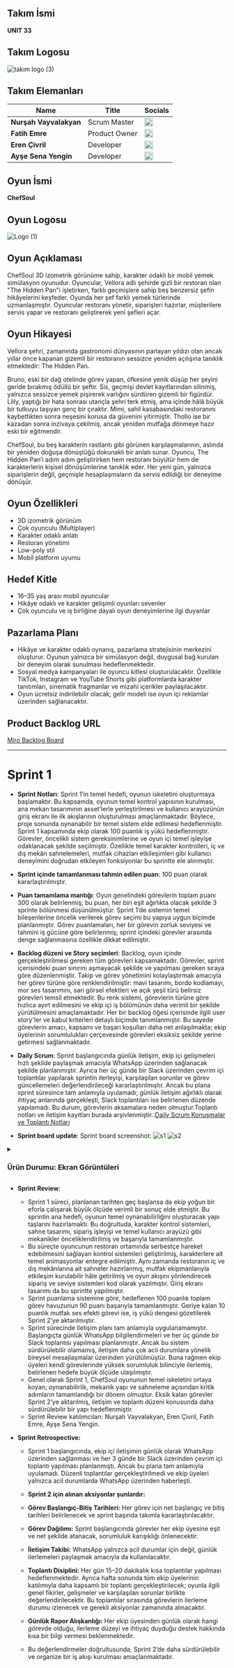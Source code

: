 ## **Takım İsmi**

**UNIT 33**

## **Takım Logosu**

![takım logo (3)](https://github.com/user-attachments/assets/936d7984-9678-4c59-ba7b-86e7d8e0354f)

## Takım Elemanları

| Name | Title | Socials |
|------|-------|---------|
| **Nurşah Vayvalakyan** | Scrum Master | [<img src="https://cdn-icons-png.flaticon.com/512/174/174857.png" width="20"/>](https://www.linkedin.com/in/nur%C5%9Fah-vayvalakyan/) |
| **Fatih Emre** | Product Owner | [<img src="https://cdn-icons-png.flaticon.com/512/174/174857.png" width="20"/>](https://www.linkedin.com/in/fatih-emre-56572221a/) |
| **Eren Çivril** | Developer | [<img src="https://cdn-icons-png.flaticon.com/512/174/174857.png" width="20"/>](https://www.linkedin.com/in/eren-civril/) |
| **Ayşe Sena Yengin** | Developer | [<img src="https://cdn-icons-png.flaticon.com/512/174/174857.png" width="20"/>](https://www.linkedin.com/in/ay%C5%9Fe-sena-yengin-59a413291/) |

## Oyun İsmi

**ChefSoul**

## Oyun Logosu

![Logo  (1)](https://github.com/user-attachments/assets/ad2a254d-f4d0-4604-84d7-7685e91ccabb)

## Oyun Açıklaması

ChefSoul 3D izometrik görünüme sahip, karakter odaklı bir mobil yemek simülasyon oyunudur. Oyuncular, Vellora adlı şehirde gizli bir restoran olan "The Hidden Pan"i işletirken, farklı geçmişlere sahip beş benzersiz şefin hikâyelerini keşfeder. Oyunda her şef farklı yemek türlerinde uzmanlaşmıştır. Oyuncular restoranı yönetir, siparişleri hazırlar, müşterilere servis yapar ve restoranı geliştirerek yeni şefleri açar.

## Oyun Hikayesi

Vellora şehri, zamanında gastronomi dünyasının parlayan yıldızı olan ancak yıllar önce kapanan gizemli bir restoranın sessizce yeniden açılışına tanıklık etmektedir: The Hidden Pan.

Bruno, eski bir dağ otelinde görev yapan, öfkesine yenik düşüp her şeyini geride bırakmış ödüllü bir şeftir. Sis, geçmişi devlet kayıtlarından silinmiş, yalnızca sessizce yemek pişirerek varlığını sürdüren gizemli bir figürdür. Lilly, yaptığı bir hata sonrası utançla şehri terk etmiş, ama içinde hâlâ büyük bir tutkuyu taşıyan genç bir çıraktır. Mimi, sahil kasabasındaki restoranını kaybettikten sonra neşesini korusa da güvenini yitirmiştir. Thollo ise bir kazadan sonra inzivaya çekilmiş, ancak yeniden mutfağa dönmeye hazır eski bir eğitmendir.

ChefSoul, bu beş karakterin rastlantı gibi görünen karşılaşmalarının, aslında bir yeniden doğuşa dönüştüğü dokunaklı bir anlatı sunar. Oyuncu, The Hidden Pan’i adım adım geliştirirken hem restoranı büyütür hem de karakterlerin kişisel dönüşümlerine tanıklık eder. Her yeni gün, yalnızca siparişlerin değil, geçmişle hesaplaşmaların da servis edildiği bir deneyime dönüşür.

## Oyun Özellikleri

-	3D izometrik görünüm
- Çok oyunculu (Multiplayer)
- Karakter odaklı anlatı
- Restoran yönetimi
-	Low-poly stil
- Mobil platform uyumu

## Hedef Kitle

- 16–35 yaş arası mobil oyuncular
-	Hikâye odaklı ve karakter gelişimli oyunları sevenler
- Çok oyunculu ve iş birliğine dayalı oyun deneyimlerine ilgi duyanlar

## Pazarlama Planı

- Hikâye ve karakter odaklı oynanış, pazarlama stratejisinin merkezini oluşturur. Oyunun yalnızca bir simülasyon değil, duygusal bağ kurulan bir deneyim olarak sunulması hedeflenmektedir.
- Sosyal medya kampanyaları ile oyuncu kitlesi oluşturulacaktır. Özellikle TikTok, Instagram ve YouTube Shorts gibi platformlarda karakter tanıtımları, sinematik fragmanlar ve mizahi içerikler paylaşılacaktır.
- Oyun ücretsiz indirilebilir olacak; gelir modeli ise oyun içi reklamlar üzerinden sağlanacaktır.
  

## Product Backlog URL

[Miro Backlog Board](https://miro.com/app/board/uXjVIkc1Du0=/)

---

# Sprint 1

- **Sprint Notları**: Sprint 1’in temel hedefi, oyunun iskeletini oluşturmaya başlamaktır. Bu kapsamda, oyunun temel kontrol yapısının kurulması, ana mekan tasarımının asset’lerle yerleştirilmesi ve kullanıcı arayüzünün giriş ekranı ile ilk akışlarının oluşturulması amaçlanmaktadır. Böylece, proje sonunda oynanabilir bir temel sistem elde edilmesi hedeflenmiştir. Sprint 1 kapsamında ekip olarak 100 puanlık iş yükü hedeflenmiştir. Görevler, öncelikli sistem gereksinimlerine ve oyun içi temel işleyişe odaklanacak şekilde seçilmiştir. Özellikle temel karakter kontrolleri, iç ve dış mekân sahnelemeleri, mutfak cihazları etkileşimleri gibi kullanıcı deneyimini doğrudan etkileyen fonksiyonlar bu sprintte ele alınmıştır.

- **Sprint içinde tamamlanması tahmin edilen puan**: 100 puan olarak kararlaştırılmıştır.

- **Puan tamamlama mantığı**: Oyun genelindeki görevlerin toplam puanı 300 olarak belirlenmiş; bu puan, her biri eşit ağırlıkta olacak şekilde 3 sprinte bölünmesi düşünülmüştür. Sprint 1’de sistemin temel bileşenlerine öncelik verilerek görev seçimi bu yapıya uygun biçimde planlanmıştır. Görev puanlamaları, her bir görevin zorluk seviyesi ve tahmini iş gücüne göre belirlenmiş; sprint içindeki görevler arasında denge sağlanmasına özellikle dikkat edilmiştir.  

- **Backlog düzeni ve Story seçimleri**: Backlog, oyun içinde gerçekleştirilmesi gereken tüm görevleri kapsamaktadır. Görevler, sprint içerisindeki puan sınırını aşmayacak şekilde ve yapılması gereken sıraya göre düzenlenmiştir. Takip ve görev yönetimini kolaylaştırmak amacıyla her görev türüne göre renklendirilmiştir: mavi tasarımı, bordo kodlamayı, mor ses tasarımını, sarı görsel efektleri ve açık yeşil türü belirsiz görevleri temsil etmektedir. Bu renk sistemi, görevlerin türüne göre hızlıca ayırt edilmesini ve ekip içi iş bölümünün daha verimli bir şekilde yürütülmesini amaçlamaktadır. Her bir backlog öğesi içerisinde ilgili user story'ler ve kabul kriterleri detaylı biçimde tanımlanmıştır. Bu sayede görevlerin amacı, kapsamı ve başarı koşulları daha net anlaşılmakta; ekip üyelerinin sorumlulukları çerçevesinde görevleri eksiksiz şekilde yerine getirmesi sağlanmaktadır.

- **Daily Scrum**: Sprint başlangıcında günlük iletişim, ekip içi gelişmeleri hızlı şekilde paylaşmak amacıyla WhatsApp üzerinden sağlanacak şekilde planlanmıştır. Ayrıca her üç günde bir Slack üzerinden çevrim içi toplantılar yapılarak sprintin ilerleyişi, karşılaşılan sorunlar ve görev güncellemeleri değerlendirileceği kararlaştırılmıştır. Ancak bu plana sprint süresince tam anlamıyla uyulamadı; günlük iletişim ağırlıklı olarak ihtiyaç anlarında gerçekleşti, Slack toplantıları ise belirlenen düzende yapılamadı. Bu durum, görevlerin aksamalara neden olmuştur.Toplantı notları ve iletişim kayıtları burada arşivlenmiştir.:[Daily Scrum Konuşmalar ve Toplantı Notları](https://imgur.com/a/2U38l1b)
  
- **Sprint board update**: Sprint board screenshot:
![s1](https://github.com/user-attachments/assets/007e822f-760f-4f3e-a124-4bdec4bcd9ad)
![s2](https://github.com/user-attachments/assets/42663abf-90bd-4648-ace7-648206ea7f95)


<details> <summary><h3>Ürün Durumu: Ekran Görüntüleri</h3></summary>

![WhatsApp Image 2025-07-06 at 10 21 39 PM](https://github.com/user-attachments/assets/03035557-186f-42ca-add7-c0651ed2172c)

![WhatsApp Image 2025-07-06 at 10 21 44 PM](https://github.com/user-attachments/assets/3b6c299e-7917-4b3c-a12f-bbd9e2a5aabf)

![ürün durumu 1](https://github.com/user-attachments/assets/1f2d67a0-66b5-443a-bf12-19cabb857748)


![Tencere Taşım](https://media4.giphy.com/media/v1.Y2lkPTc5MGI3NjExYWYzYWRrNWpoZDlqc2MwcWY1ZHM0dWN1cHZqYmV6cWk3MWM0Y3N6bCZlcD12MV9pbnRlcm5hbF9naWZfYnlfaWQmY3Q9Zw/Ocplsn40kMGN7wn15K/giphy.gif)

![Gezme](https://media2.giphy.com/media/v1.Y2lkPTc5MGI3NjExMzIwa3J3dzRxeTN0YWh4dzdqb2NxN2lpazB3Z2U0eGxpOHdvb3FiMCZlcD12MV9pbnRlcm5hbF9naWZfYnlfaWQmY3Q9Zw/rSrjv9W7i4lPCeUnUG/giphy.gif)


</details>


- **Sprint Review**:
   - Sprint 1 süreci, planlanan tarihten geç başlansa da ekip yoğun bir eforla çalışarak büyük ölçüde verimli bir sonuç elde etmiştir. Bu sprintin ana hedefi, oyunun temel oynanabilirliğini oluşturacak yapı taşlarını hazırlamaktı. Bu doğrultuda, karakter kontrol sistemleri, sahne tasarımı, sipariş işleyişi ve temel kullanıcı arayüzü gibi mekanikler önceliklendirilmiş ve başarıyla tamamlanmıştır.
  - Bu süreçte oyuncunun restoran ortamında serbestçe hareket edebilmesini sağlayan kontrol sistemleri geliştirilmiş, karakterlere ait temel animasyonlar entegre edilmiştir. Aynı zamanda restoranın iç ve dış mekânlarına ait sahneler hazırlanmış, mutfak ekipmanlarıyla etkileşim kurulabilir hâle getirilmiş ve oyun akışını yönlendirecek sipariş ve seviye sistemleri kod olarak yazılmıştır. Giriş ekranı tasarımı da bu sprintte yapılmıştır.
  - Sprint puanlama sistemine göre, hedeflenen 100 puanlık toplam görev havuzunun 90 puanı başarıyla tamamlanmıştır. Geriye kalan 10 puanlık mutfak ses efekti görevi ise, iş yükü dengesi gözetilerek Sprint 2’ye aktarılmıştır.
  - Sprint sürecinde iletişim planı tam anlamıyla uygulanamamıştır. Başlangıçta günlük WhatsApp bilgilendirmeleri ve her üç günde bir Slack toplantısı yapılması planlanmıştır. Ancak bu sistem sürdürülebilir olamamış, iletişim daha çok acil durumlara yönelik bireysel mesajlaşmalar üzerinden yürütülmüştür. Buna rağmen ekip üyeleri kendi görevlerinde yüksek sorumluluk bilinciyle ilerlemiş, belirlenen hedefe büyük ölçüde ulaşılmıştır.
  - Genel olarak Sprint 1, ChefSoul oyununun temel iskeletini ortaya koyan; oynanabilirlik, mekanik yapı ve sahneleme açısından kritik adımların tamamlandığı bir dönem olmuştur. Eksik kalan görevler Sprint 2’ye aktarılmış, iletişim ve toplantı düzeni konusunda daha sürdürülebilir bir yapı hedeflenmiştir.
  - Sprint Review katılımcıları: Nurşah Vayvalakyan, Eren Çivril, Fatih Emre, Ayşe Sena Yengin.
    
- **Sprint Retrospective:**
  - Sprint 1 başlangıcında, ekip içi iletişimin günlük olarak WhatsApp üzerinden sağlanması ve her 3 günde bir Slack üzerinden çevrim içi toplantı yapılması planlanmıştı. Ancak bu plana tam anlamıyla uyulamadı. Düzenli toplantılar gerçekleştirilmedi ve ekip üyeleri yalnızca acil durumlarda WhatsApp üzerinden haberleşti.

  - **Sprint 2 için alınan aksiyonlar şunlardır:**
  - **Görev Başlangıç-Bitiş Tarihleri:** Her görev için net başlangıç ve bitiş tarihleri belirlenecek ve sprint başında takımla kararlaştırılacaktır.
  - **Görev Dağılımı:** Sprint başlangıcında görevler her ekip üyesine eşit ve net şekilde atanacak, sorumluluk karışıklığı önlenecektir.
  - **İletişim Takibi:** WhatsApp yalnızca acil durumlar için değil, günlük ilerlemeleri paylaşmak amacıyla da kullanılacaktır.
  - **Toplantı Disiplini:** Her gün 15–20 dakikalık kısa toplantılar yapılması hedeflenmektedir. Ayrıca hafta sonunda tüm ekip üyelerinin katılımıyla daha kapsamlı bir toplantı gerçekleştirilecek; oyunla ilgili genel fikirler, gelişmeler ve karşılaşılan sorunlar birlikte değerlendirilecektir. Bu toplantılar sırasında görevlerin ilerleme durumu izlenecek ve gerekli aksiyonlar zamanında alınacaktır.
  - **Günlük Rapor Alışkanlığı:** Her ekip üyesinden günlük olarak hangi görevde olduğu, ilerleme düzeyi ve ihtiyaç duyduğu destek hakkında kısa bir bilgi vermesi beklenmektedir.
  - Bu değerlendirmeler doğrultusunda, Sprint 2’de daha sürdürülebilir ve organize bir iş akışı kurulması amaçlanmaktadır.

